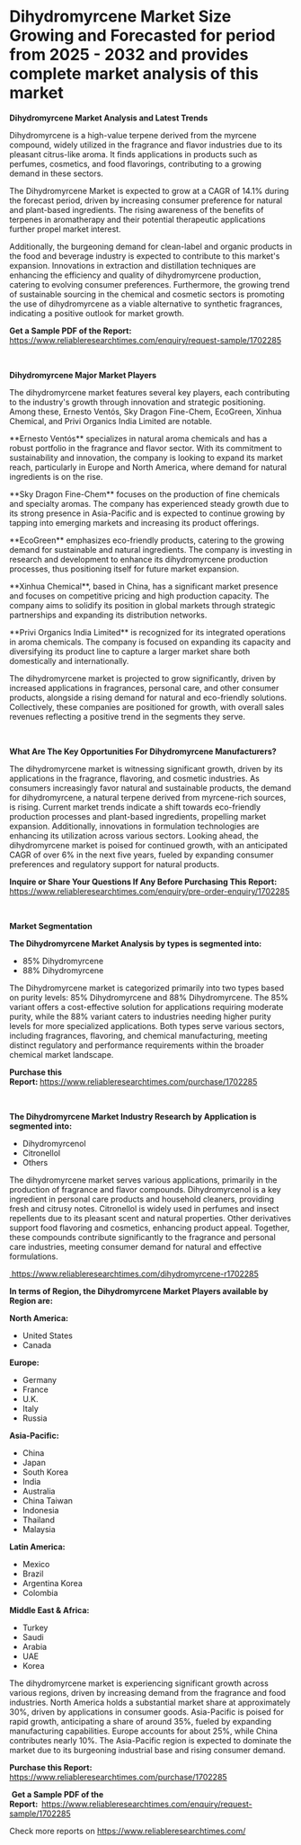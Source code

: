 <p><h1>Dihydromyrcene Market Size Growing and Forecasted for period from 2025 - 2032 and provides complete market analysis of this market</h1></p><p><strong>Dihydromyrcene Market Analysis and Latest Trends</strong></p>
<p><p>Dihydromyrcene is a high-value terpene derived from the myrcene compound, widely utilized in the fragrance and flavor industries due to its pleasant citrus-like aroma. It finds applications in products such as perfumes, cosmetics, and food flavorings, contributing to a growing demand in these sectors. </p><p>The Dihydromyrcene Market is expected to grow at a CAGR of 14.1% during the forecast period, driven by increasing consumer preference for natural and plant-based ingredients. The rising awareness of the benefits of terpenes in aromatherapy and their potential therapeutic applications further propel market interest. </p><p>Additionally, the burgeoning demand for clean-label and organic products in the food and beverage industry is expected to contribute to this market's expansion. Innovations in extraction and distillation techniques are enhancing the efficiency and quality of dihydromyrcene production, catering to evolving consumer preferences. Furthermore, the growing trend of sustainable sourcing in the chemical and cosmetic sectors is promoting the use of dihydromyrcene as a viable alternative to synthetic fragrances, indicating a positive outlook for market growth.</p></p>
<p><strong>Get a Sample PDF of the Report:&nbsp;</strong> <a href="https://www.reliableresearchtimes.com/enquiry/request-sample/1702285?utm_campaign=3060&utm_medium=2&utm_source=Github&utm_content=ia&utm_term=01042025&utm_id=dihydromyrcene">https://www.reliableresearchtimes.com/enquiry/request-sample/1702285</a></p>
<p>&nbsp;</p>
<p><strong>Dihydromyrcene Major Market Players</strong></p>
<p><p>The dihydromyrcene market features several key players, each contributing to the industry's growth through innovation and strategic positioning. Among these, Ernesto Ventós, Sky Dragon Fine-Chem, EcoGreen, Xinhua Chemical, and Privi Organics India Limited are notable.</p><p>**Ernesto Ventós** specializes in natural aroma chemicals and has a robust portfolio in the fragrance and flavor sector. With its commitment to sustainability and innovation, the company is looking to expand its market reach, particularly in Europe and North America, where demand for natural ingredients is on the rise. </p><p>**Sky Dragon Fine-Chem** focuses on the production of fine chemicals and specialty aromas. The company has experienced steady growth due to its strong presence in Asia-Pacific and is expected to continue growing by tapping into emerging markets and increasing its product offerings.</p><p>**EcoGreen** emphasizes eco-friendly products, catering to the growing demand for sustainable and natural ingredients. The company is investing in research and development to enhance its dihydromyrcene production processes, thus positioning itself for future market expansion.</p><p>**Xinhua Chemical**, based in China, has a significant market presence and focuses on competitive pricing and high production capacity. The company aims to solidify its position in global markets through strategic partnerships and expanding its distribution networks.</p><p>**Privi Organics India Limited** is recognized for its integrated operations in aroma chemicals. The company is focused on expanding its capacity and diversifying its product line to capture a larger market share both domestically and internationally.</p><p>The dihydromyrcene market is projected to grow significantly, driven by increased applications in fragrances, personal care, and other consumer products, alongside a rising demand for natural and eco-friendly solutions. Collectively, these companies are positioned for growth, with overall sales revenues reflecting a positive trend in the segments they serve.</p></p>
<p>&nbsp;</p>
<p><strong>What Are The Key Opportunities For Dihydromyrcene Manufacturers?</strong></p>
<p><p>The dihydromyrcene market is witnessing significant growth, driven by its applications in the fragrance, flavoring, and cosmetic industries. As consumers increasingly favor natural and sustainable products, the demand for dihydromyrcene, a natural terpene derived from myrcene-rich sources, is rising. Current market trends indicate a shift towards eco-friendly production processes and plant-based ingredients, propelling market expansion. Additionally, innovations in formulation technologies are enhancing its utilization across various sectors. Looking ahead, the dihydromyrcene market is poised for continued growth, with an anticipated CAGR of over 6% in the next five years, fueled by expanding consumer preferences and regulatory support for natural products.</p></p>
<p><strong>Inquire or Share Your Questions If Any Before Purchasing This Report:</strong> <a href="https://www.reliableresearchtimes.com/enquiry/pre-order-enquiry/1702285?utm_campaign=3060&utm_medium=2&utm_source=Github&utm_content=ia&utm_term=01042025&utm_id=dihydromyrcene">https://www.reliableresearchtimes.com/enquiry/pre-order-enquiry/1702285</a></p>
<p>&nbsp;</p>
<p><strong>Market Segmentation</strong></p>
<p><strong>The Dihydromyrcene Market Analysis by types is segmented into:</strong></p>
<p><ul><li>85% Dihydromyrcene</li><li>88% Dihydromyrcene</li></ul></p>
<p><p>The Dihydromyrcene market is categorized primarily into two types based on purity levels: 85% Dihydromyrcene and 88% Dihydromyrcene. The 85% variant offers a cost-effective solution for applications requiring moderate purity, while the 88% variant caters to industries needing higher purity levels for more specialized applications. Both types serve various sectors, including fragrances, flavoring, and chemical manufacturing, meeting distinct regulatory and performance requirements within the broader chemical market landscape.</p></p>
<p><strong>Purchase this Report:&nbsp;</strong><a href="https://www.reliableresearchtimes.com/purchase/1702285?utm_campaign=3060&utm_medium=2&utm_source=Github&utm_content=ia&utm_term=01042025&utm_id=dihydromyrcene">https://www.reliableresearchtimes.com/purchase/1702285</a></p>
<p>&nbsp;</p>
<p><strong>The Dihydromyrcene Market Industry Research by Application is segmented into:</strong></p>
<p><ul><li>Dihydromyrcenol</li><li>Citronellol</li><li>Others</li></ul></p>
<p><p>The dihydromyrcene market serves various applications, primarily in the production of fragrance and flavor compounds. Dihydromyrcenol is a key ingredient in personal care products and household cleaners, providing fresh and citrusy notes. Citronellol is widely used in perfumes and insect repellents due to its pleasant scent and natural properties. Other derivatives support food flavoring and cosmetics, enhancing product appeal. Together, these compounds contribute significantly to the fragrance and personal care industries, meeting consumer demand for natural and effective formulations.</p></p>
<p><a href="https://www.reliableresearchtimes.com/dihydromyrcene-r1702285?utm_campaign=3060&utm_medium=2&utm_source=Github&utm_content=ia&utm_term=01042025&utm_id=dihydromyrcene">&nbsp;https://www.reliableresearchtimes.com/dihydromyrcene-r1702285</a></p>
<p><strong>In terms of Region, the Dihydromyrcene Market Players available by Region are:</strong></p>
<p>
    <p> <strong> North America: </strong>
        <ul>
            <li>United States</li>
            <li>Canada</li>
        </ul>
        </p> 
    <p> <strong> Europe: </strong>
        <ul>
            <li>Germany</li>
            <li>France</li>
            <li>U.K.</li>
            <li>Italy</li>
            <li>Russia</li>
        </ul>
        </p> 
    <p> <strong> Asia-Pacific: </strong>
        <ul>
            <li>China</li>
            <li>Japan</li>
            <li>South Korea</li>
            <li>India</li>
            <li>Australia</li>
            <li>China Taiwan</li>
            <li>Indonesia</li>
            <li>Thailand</li>
            <li>Malaysia</li>
        </ul>
        </p> 
    <p> <strong> Latin America: </strong>
        <ul>
            <li>Mexico</li>
            <li>Brazil</li>
            <li>Argentina Korea</li>
            <li>Colombia</li>
        </ul>
        </p> 
    <p> <strong> Middle East & Africa: </strong>
        <ul>
            <li>Turkey</li>
            <li>Saudi</li>
            <li>Arabia</li>
            <li>UAE</li>
            <li>Korea</li>
        </ul>
    </p>
    </p>
<p><p>The dihydromyrcene market is experiencing significant growth across various regions, driven by increasing demand from the fragrance and food industries. North America holds a substantial market share at approximately 30%, driven by applications in consumer goods. Asia-Pacific is poised for rapid growth, anticipating a share of around 35%, fueled by expanding manufacturing capabilities. Europe accounts for about 25%, while China contributes nearly 10%. The Asia-Pacific region is expected to dominate the market due to its burgeoning industrial base and rising consumer demand.</p></p>
<p><strong>Purchase this Report: </strong><a href="https://www.reliableresearchtimes.com/purchase/1702285?utm_campaign=3060&utm_medium=2&utm_source=Github&utm_content=ia&utm_term=01042025&utm_id=dihydromyrcene">https://www.reliableresearchtimes.com/purchase/1702285</a></p>
<p>&nbsp;<strong>Get a Sample PDF of the Report:&nbsp;&nbsp;</strong><a href="https://www.reliableresearchtimes.com/enquiry/request-sample/1702285?utm_campaign=3060&utm_medium=2&utm_source=Github&utm_content=ia&utm_term=01042025&utm_id=dihydromyrcene">https://www.reliableresearchtimes.com/enquiry/request-sample/1702285</a></p>
<p><strong></strong></p>
<p>Check more reports on <a href="https://www.reliableresearchtimes.com/?utm_campaign=3060&utm_medium=2&utm_source=Github&utm_content=ia&utm_term=01042025&utm_id=dihydromyrcene">https://www.reliableresearchtimes.com/</a></p>